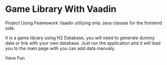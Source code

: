 # Game Library With Vaadin

Project Using Feamework Vaadin utilizing only Java classes for the frontend side.

It is a game library using H2 Database, you will need to generate dummy data or link with your own database. 
Just run the application and it will lead you to the main page with you can add data manualy.

Have Fun
